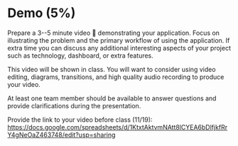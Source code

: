 # Demo (5%)

Prepare a 3--5 minute video 🎥 demonstrating your application. Focus on illustrating the problem and the primary workflow of using the application. If extra time you can discuss any additional interesting aspects of your project such as technology, dashboard, or extra features.

This video will be shown in class. You will want to consider using video editing, diagrams, transitions, and high quality audio recording to produce your video.

At least one team member should be available to answer questions and provide clarifications during the presentation.

Provide the link to your video before class (11/19):
https://docs.google.com/spreadsheets/d/1KtxtAktvmNAtt8lCYEA6bDlfjkfRrY4gNeOaZ463748/edit?usp=sharing
